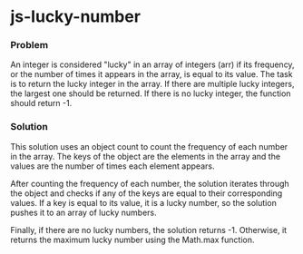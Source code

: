 # js-lucky-number

### Problem
An integer is considered "lucky" in an array of integers (arr) if its frequency, or the number of times it appears in the array, is equal to its value. The task is to return the lucky integer in the array. If there are multiple lucky integers, the largest one should be returned. If there is no lucky integer, the function should return -1.



### Solution
This solution uses an object count to count the frequency of each number in the array. The keys of the object are the elements in the array and the values are the number of times each element appears.

After counting the frequency of each number, the solution iterates through the object and checks if any of the keys are equal to their corresponding values. If a key is equal to its value, it is a lucky number, so the solution pushes it to an array of lucky numbers.

Finally, if there are no lucky numbers, the solution returns -1. Otherwise, it returns the maximum lucky number using the Math.max function.
